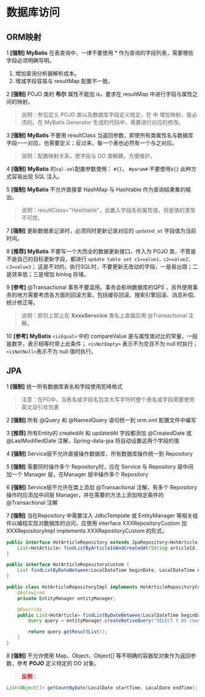 # 数据库访问

## ORM映射

1 **[强制]** **MyBatis** 在表查询中，一律不要使用 * 作为查询的字段列表，需要哪些字段必须明确写明。

1. 增加查询分析器解析成本。
2. 增减字段容易与 resultMap 配置不一致。

2 **[强制]**  POJO 类的 **布尔** 属性不能加 is，要求在 resultMap 中进行字段与属性之间的映射。

> 说明：参见定义 POJO 类以及数据库字段定义规定，在 <resultMap>中 增加映射，是必须的。在 MyBatis Generator 生成的代码中，需要进行对应的修改。

3 **[强制]** **MyBatis** 不要用 resultClass 当返回参数，即使所有类属性名与数据库字段一一对应，也需要定义；反过来，每一个表也必然有一个与之对应。

> 说明：配置映射关系，使字段与 DO 类解耦，方便维护。

4 **[强制]** **MyBatis** 的`sql.xml`配置参数使用： `#{}`， `#param#` 不要使用`${}` 此种方式容易出现 SQL 注入。

5 **[强制]** **MyBatis** 不允许直接拿 HashMap 与 Hashtable 作为查询结果集的输出。

> 说明：resultClass="Hashtable"，会置入字段名和属性值，但是值的类型不可控。

7 **[强制]** 更新数据表记录时，必须同时更新记录对应的 `updated_at` 字段值为当前时间。

8 **[推荐]** **MyBatis** 不要写一个大而全的数据更新接口，传入为 POJO 类，不管是不是自己的目标更新字段，都进行 `update table set c1=value1，c2=value2，c3=value3`； 这是不对的。执行SQL时，不要更新无改动的字段，一是易出错；二是效率低；三是增加 binlog 存储。

9 **[参考]** @Transactional 事务不要滥用。事务会影响数据库的QPS ，另外使用事务的地方需要考虑各方面的回滚方案，包括缓存回滚、搜索引擎回滚、消息补偿、统计修正等。

> 说明：原则上禁止在 **XxxxServcice** 类名上直接应用 @Transactional 注解。

10 **[参考]** **MyBatis** `<isEqual>` 中的 compareValue 是与属性值对比的常量，一般是数字，表示相等时带上此条件； `<isNotEmpty>` 表示不为空且不为 null 时执行； `<isNotNull>`表示不为 null 值时执行。

## JPA

1 **[强制]** 统一所有数据库表名和字段使用驼峰格式

> 注意：在PG中，当表名或字段名包含大写字符时整个表名或字段需要使用英文双引号包裹

2 **[强制]** 所有 @Query 和 @NamedQuery 语句统一到 orm.xml 配置文件中编写

3 **[推荐]** 所有Entity的 createdAt 和 updatedAt 字段都添加 @CreatedDate 或 @LastModifiedDate  注解，Spring-data-jpa 将自动设置这两个字段的值

4 **[强制]** Service层不允许直接操作数据库，所有数据库操作统一到 Repository

5 **[强制]** 需要同时操作多个 Repository时，应在 Service 与 Repository 层中间加一个 Manager 层，在Manager 层中操作多个 Repository

6 **[强制]** Service层不允许在类上添加 @Transactional 注解，有多个 Repository 操作时应添加中间层 Manager，并在需要的方法上添加特定条件的 @Transactional 注解

7 **[强制]** 当在Repository 中需要注入 JdbcTemplate 或 EntityManager 等相关组件以编程实现对数据库的访问，应使用 interface XXXRepositoryCustom 加  XXXRepositoryImpl implements XXXRepositoryCustom 的形式。

```java
public interface HotArticleRepository extends JpaRepository<HotArticle, Integer>, HotArticleRepositoryCustom {
    List<HotArticle> findListByArticleIdAndCreatedAt(String articleId, LocalDateTime createdAt);
}

public interface HotArticleRepositoryCustom {
    List findListByDateBetween(LocalDateTime beginDate, LocalDateTime endDate, Integer total);
}

public class HotArticleRepositoryImpl implements HotArticleRepositoryCustom {
    @Autowired
    private EntityManager entityManager;

    @Override
    public List<HotArticle> findListByDateBetween(LocalDateTime beginDate, LocalDateTime endDate, Integer total) {
        Query query = entityManager.createNativeQuery("SELECT t AS count FROM HotArticle t WHERE t.date BETWEEN ?1 AND ?2 GROUP BY t.articleId, t.title ORDER BY t.count DESC LIMIT ?3", Object[].class);

        return query.getResultList();
    }
}
```

8 **[强制]** 不允许使用 Map、Object、Object[] 等不明确的容器型对象作为返回参数，参考 **POJO** 定义特定的 DO 对象。

> <strong style="color:red;">反例</strong>：

```java
List<Object[]> getCountByDate(LocalDate startTime, LocalDate endTime);
```



